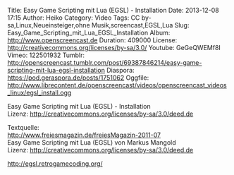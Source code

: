 Title: Easy Game Scripting mit Lua (EGSL) - Installation
Date: 2013-12-08 17:15
Author: Heiko
Category: Video
Tags: CC by-sa,Linux,Neueinsteiger,ohne Musik,screencast,EGSL,Lua
Slug: Easy_Game_Scripting_mit_Lua_EGSL_Installation
Album: http://www.openscreencast.de
Duration: 409000
License: http://creativecommons.org/licenses/by-sa/3.0/
Youtube: GeGeQWEMf8I
Vimeo: 122501932
Tumblr: http://openscreencast.tumblr.com/post/69387846214/easy-game-scripting-mit-lua-egsl-installation
Diaspora: https://pod.geraspora.de/posts/1751062
Oggfile: http://www.librecontent.de/openscreencast/videos/openscreencast_videos_linux/egsl_install.ogg

Easy Game Scripting mit Lua (EGSL) - Installation  
Lizenz: <http://creativecommons.org/licenses/by-sa/3.0/deed.de>  
  
Textquelle:  
<http://www.freiesmagazin.de/freiesMagazin-2011-07>  
Easy Game Scripting mit Lua (EGSL) von Markus Mangold  
Lizenz: <http://creativecommons.org/licenses/by-sa/3.0/deed.de>  
  
<http://egsl.retrogamecoding.org/>

